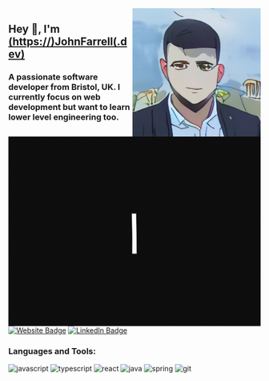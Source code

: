 <img align="right" src="https://github.com/JohnFarrellDev/JohnFarrellDev/blob/master/SAnQ-nwt_2oyso00BI6ABYPdAxarJqqjOV3bt8TZ.jpg" />

<img align="right" src="https://github.com/JohnFarrellDev/JohnFarrellDev/blob/master/hello_-hello-friend_1.gif" />

<h2>Hey 👋, I'm <a href="https://www.johnfarrell.dev">(https://)JohnFarrell(.dev)</a></h2>
  <h3>A passionate software developer from Bristol, UK. I currently focus on web development but want to learn lower level engineering too.</h3>
  <p>
    <a href="https://johnfarrell.dev"><img src="https://img.shields.io/badge/-JohnFarrell.dev-brightgreen" alt="Website Badge"></a> 
    </a> <a href="https://www.linkedin.com/in/johnfarrelldev/"><img src="https://img.shields.io/badge/-@John Farrell-0077B5?style=flat-square&amp;labelColor=0077B5&amp;logo=LinkedIn&amp;link=www.linkedin.com/in/johnfarrelldev" alt="LinkedIn Badge"></a>
  </p>

  <h3>Languages and Tools:</h3>

  <p align="left">
    <img src="https://image.flaticon.com/icons/svg/919/919828.svg" alt="javascript" width="40" height="40" />
    <img src="https://image.flaticon.com/icons/svg/919/919832.svg" alt="typescript" width="40" height="40" />
    <img src="https://image.flaticon.com/icons/svg/919/919851.svg" alt="react" width="40" height="40" />
    <img src="https://image.flaticon.com/icons/svg/226/226777.svg" alt="java" width="40" height="40" />
    <img src="https://spring.io/images/projects/spring-edf462fec682b9d48cf628eaf9e19521.svg" alt="spring" width="40" height="40" />
    <img src="https://github.githubassets.com/images/modules/logos_page/Octocat.png" alt="git" width="40" height="40" />
  </p>
